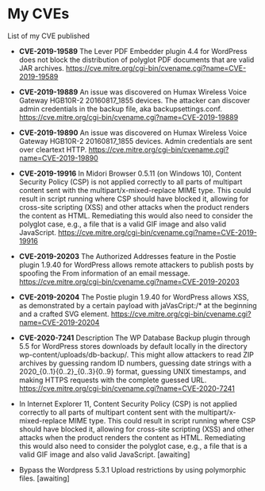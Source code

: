 # My CVEs
List of my CVE published

* **CVE-2019-19589** The Lever PDF Embedder plugin 4.4 for WordPress does not block the distribution of polyglot PDF documents that are valid JAR archives. https://cve.mitre.org/cgi-bin/cvename.cgi?name=CVE-2019-19589

* **CVE-2019-19889** An issue was discovered on Humax Wireless Voice Gateway HGB10R-2 20160817_1855 devices. The attacker can discover admin credentials in the backup file, aka backupsettings.conf. https://cve.mitre.org/cgi-bin/cvename.cgi?name=CVE-2019-19889

* **CVE-2019-19890** An issue was discovered on Humax Wireless Voice Gateway HGB10R-2 20160817_1855 devices. Admin credentials are sent over cleartext HTTP. https://cve.mitre.org/cgi-bin/cvename.cgi?name=CVE-2019-19890

* **CVE-2019-19916** In Midori Browser 0.5.11 (on Windows 10), Content Security Policy (CSP) is not applied correctly to all parts of multipart content sent with the multipart/x-mixed-replace MIME type. This could result in script running where CSP should have blocked it, allowing for cross-site scripting (XSS) and other attacks when the product renders the content as HTML. Remediating this would also need to consider the polyglot case, e.g., a file that is a valid GIF image and also valid JavaScript. https://cve.mitre.org/cgi-bin/cvename.cgi?name=CVE-2019-19916

* **CVE-2019-20203** The Authorized Addresses feature in the Postie plugin 1.9.40 for WordPress allows remote attackers to publish posts by spoofing the From information of an email message. https://cve.mitre.org/cgi-bin/cvename.cgi?name=CVE-2019-20203

* **CVE-2019-20204** The Postie plugin 1.9.40 for WordPress allows XSS, as demonstrated by a certain payload with jaVasCript:/* at the beginning and a crafted SVG element. https://cve.mitre.org/cgi-bin/cvename.cgi?name=CVE-2019-20204

* **CVE-2020-7241** Description
The WP Database Backup plugin through 5.5 for WordPress stores downloads by default locally in the directory wp-content/uploads/db-backup/. This might allow attackers to read ZIP archives by guessing random ID numbers, guessing date strings with a 2020_{0..1}{0..2}_{0..3}{0..9} format, guessing UNIX timestamps, and making HTTPS requests with the complete guessed URL. https://cve.mitre.org/cgi-bin/cvename.cgi?name=CVE-2020-7241

* In Internet Explorer 11, Content Security Policy (CSP) is not applied correctly to all parts of multipart content sent with the multipart/x-mixed-replace MIME type. This could result in script running where CSP should have blocked it, allowing for cross-site scripting (XSS) and other attacks when the product renders the content as HTML. Remediating this would also need to consider the polyglot case, e.g., a file that is a valid GIF image and also valid JavaScript. [awaiting]

* Bypass the Wordpress 5.3.1 Upload restrictions by using polymorphic files. [awaiting]
